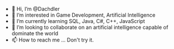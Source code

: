 - 👋 Hi, I’m @Dachdler
- 👀 I’m interested in Game Development, Artificial Intelligence
- 🌱 I’m currently learning SQL, Java, C#, C++, JavaScript
- 💞️ I’m looking to collaborate on an artificial intelligence capable of dominate the world
- 📫 How to reach me ...
Don't try it.


<!---
Dachdler/Dachdler is a ✨ special ✨ repository because its `README.md` (this file) appears on your GitHub profile.
You can click the Preview link to take a look at your changes.
--->
